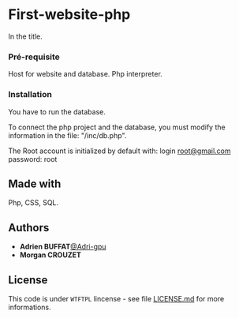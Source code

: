 # First-website-php

In the title.

### Pré-requisite

Host for website and database. Php interpreter.

### Installation

You have to run the database.

To connect the php project and the database, you must modify the information in the file: "/inc/db.php".

The Root account is initialized by default with:
login         root@gmail.com
password:     root

## Made with

Php, CSS, SQL.

## Authors
* **Adrien BUFFAT**[@Adri-gpu](https://github.com/Adri-gpu)
* **Morgan CROUZET**

## License

This code is under ``WTFTPL`` lincense - see file [LICENSE.md](LICENSE.md) for more informations.
